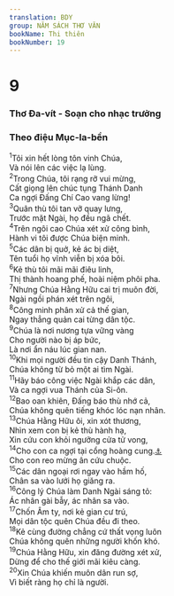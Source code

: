 ```yaml
---
translation: BDY
group: NĂM SÁCH THƠ VĂN
bookName: Thi thiên 
bookNumber: 19
---
```


<div class="title"><h1>9</h1><h3>Thơ Đa-vít - Soạn cho nhạc trưởng</h3><h3>Theo điệu Mục-la-bền</h3></div>
<span class="verse thi_9_1"><sup>1</sup>Tôi xin hết lòng tôn vinh Chúa,<br/>Và nói lên các việc lạ lùng.<br/></span>
<span class="verse thi_9_2"><sup>2</sup>Trong Chúa, tôi rạng rỡ vui mừng,<br/>Cất giọng lên chúc tụng Thánh Danh<br/>Ca ngợi Đấng Chí Cao vang lừng!<br/></span>
<span class="verse thi_9_3"><sup>3</sup>Quân thù tôi tan vỡ quay lưng,<br/>Trước mặt Ngài, họ đều ngã chết.<br/></span>
<span class="verse thi_9_4"><sup>4</sup>Trên ngôi cao Chúa xét xử công bình,<br/>Hành vi tôi được Chúa biện minh.<br/></span>
<span class="verse thi_9_5"><sup>5</sup>Các dân bị quở, kẻ ác bị diệt,<br/>Tên tuổi họ vĩnh viễn bị xóa bôi.<br/></span>
<span class="verse thi_9_6"><sup>6</sup>Kẻ thù tôi mãi mãi điêu linh,<br/>Thị thành hoang phế, hoài niệm phôi pha.<br/></span>
<span class="verse thi_9_7"><sup>7</sup>Nhưng Chúa Hằng Hữu cai trị muôn đời,<br/>Ngài ngồi phán xét trên ngôi,<br/></span>
<span class="verse thi_9_8"><sup>8</sup>Công minh phân xử cả thế gian,<br/>Ngay thẳng quản cai từng dân tộc.<br/></span>
<span class="verse thi_9_9"><sup>9</sup>Chúa là nơi nương tựa vững vàng<br/>Cho người nào bị áp bức,<br/>Là nơi ẩn náu lúc gian nan.<br/></span>
<span class="verse thi_9_10"><sup>10</sup>Khi mọi người đều tin cậy Danh Thánh,<br/>Chúa không từ bỏ một ai tìm Ngài.<br/></span>
<span class="verse thi_9_11"><sup>11</sup>Hãy báo công việc Ngài khắp các dân,<br/>Và ca ngợi vua Thánh của Si-ôn.<br/></span>
<span class="verse thi_9_12"><sup>12</sup>Bao oan khiên, Đấng báo thù nhớ cả,<br/>Chúa không quên tiếng khóc lóc nạn nhân.<br/></span>
<span class="verse thi_9_13"><sup>13</sup>Chúa Hằng Hữu ôi, xin xót thương,<br/>Nhìn xem con bị kẻ thù hành hạ,<br/>Xin cứu con khỏi ngưỡng cửa tử vong,<br/></span>
<span class="verse thi_9_14"><sup>14</sup>Cho con ca ngợi tại cổng hoàng cung.<a href="#" data-toggle="tooltip" data-placement="bottom" title="Nt cổng con gái Si-ôn">⚓</a><br/>Cho con reo mừng ân cứu chuộc.<br/></span>
<span class="verse thi_9_15"><sup>15</sup>Các dân ngoại rơi ngay vào hầm hố,<br/>Chân sa vào lưới họ giăng ra.<br/></span>
<span class="verse thi_9_16"><sup>16</sup>Công lý Chúa làm Danh Ngài sáng tỏ:<br/>Ác nhân gài bẫy, ác nhân sa vào.<br/></span>
<span class="verse thi_9_17"><sup>17</sup>Chốn Âm ty, nơi kẻ gian cư trú,<br/>Mọi dân tộc quên Chúa đều đi theo.<br/></span>
<span class="verse thi_9_18"><sup>18</sup>Kẻ cùng đường chẳng cứ thất vọng luôn<br/>Chúa không quên những người khốn khó.<br/></span>
<span class="verse thi_9_19"><sup>19</sup>Chúa Hằng Hữu, xin đăng đường xét xử,<br/>Dừng để cho thế giới mãi kiêu càng.<br/></span>
<span class="verse thi_9_20"><sup>20</sup>Xin Chúa khiến muôn dân run sợ,<br/>Vì biết ràng họ chỉ là người.</span>
